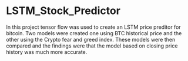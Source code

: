 # LSTM_Stock_Predictor

In this project tensor flow was used to create an LSTM price preditor for bitcoin. Two models were created one using BTC historical price and the other using the Crypto fear and greed index. These models were then compared and the findings were that the model based on closing price history was much more accurate. 
